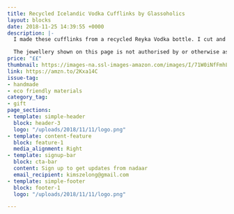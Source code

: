 ```yaml
---
title: Recycled Icelandic Vodka Cufflinks by Glassoholics
layout: blocks
date: 2018-11-25 14:39:55 +0000
description: |-
  I made these cufflinks from a recycled Reyka Vodka bottle. I cut and melted the glass, then tumbled it to a smooth matte sea-glass finish that brings out the icy blue/grey of the original bottle.

  The jewellery shown on this page is not authorised by or otherwise associated with William Grant & Sons Irish Brands Limited, owners of the Reyka trademark.
price: "££"
thumbnail: https://images-na.ssl-images-amazon.com/images/I/71W0iNfFmhL._SY500_.jpg
link: https://amzn.to/2Kxa14C
issue-tag:
- handmade
- eco friendly materials
category_tag:
- gift
page_sections:
- template: simple-header
  block: header-3
  logo: "/uploads/2018/11/11/logo.png"
- template: content-feature
  block: feature-1
  media_alignment: Right
- template: signup-bar
  block: cta-bar
  content: Sign up to get updates from nadaar
  email_recipient: kimszelong@gmail.com
- template: simple-footer
  block: footer-1
  logo: "/uploads/2018/11/11/logo.png"

---
```

